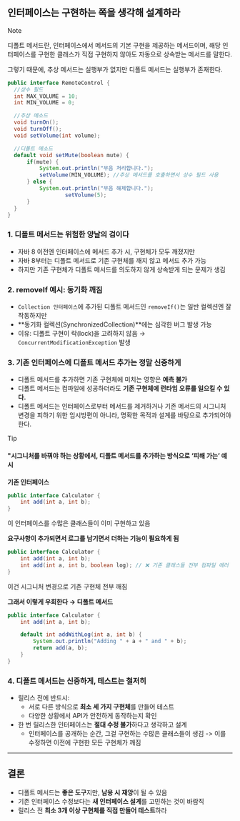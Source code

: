 ## 인터페이스는 구현하는 쪽을 생각해 설계하라

> [!NOTE]
>
> 디폴트 메서드란,
> 인터페이스에서 메서드의 기본 구현을 제공하는 메서드이며,
> 해당 인터페이스를 구현한 클래스가 직접 구현하지 않아도 자동으로 상속받는 메서드를 말한다.
>
> 그렇기 때문에, 추상 메서드는 실행부가 없지만 디폴트 메서드는 실행부가 존재한다.
>
> ```java
> public interface RemoteControl {
> 	//상수 필드
> 	int MAX_VOLUME = 10;
> 	int MIN_VOLUME = 0;
> 
> 	//추상 메소드
> 	void turnOn();
> 	void turnOff();
> 	void setVolume(int volume);
> 
> 	//디폴트 메소드
> 	default void setMute(boolean mute) {
> 		if(mute) {
> 			System.out.println("무음 처리합니다.");
> 			setVolume(MIN_VOLUME); //추상 메서드를 호출하면서 상수 필드 사용
> 		} else {
> 			System.out.println("무음 해제합니다.");
>           		setVolume(5);
> 		}
> 	}
> }
> ```
>
> 



### 1. 디폴트 메서드는 위험한 양날의 검이다

- 자바 8 이전엔 인터페이스에 메서드 추가 시, 구현체가 모두 깨졌지만  
- 자바 8부터는 디폴트 메서드로 기존 구현체를 깨지 않고 메서드 추가 가능  
- 하지만 기존 구현체가 디폴트 메서드를 의도하지 않게 상속받게 되는 문제가 생김

### 2. removeIf 예시: 동기화 깨짐

- `Collection 인터페이스`에 추가된 디폴트 메서드인 `removeIf()`는 일반 컬렉션엔 잘 작동하지만  
- **동기화 컬렉션(SynchronizedCollection)**에는 심각한 버그 발생 가능  
- 이유: 디폴트 구현이 락(lock)을 고려하지 않음 → `ConcurrentModificationException` 발생

### 3. 기존 인터페이스에 디폴트 메서드 추가는 정말 신중하게

- 디폴트 메서드를 추가하면 기존 구현체에 미치는 영향은 **예측 불가**  
- 디폴트 메서드는 컴파일에 성공하더라도 **기존 구현체에 런타임 오류를 일으킬 수 있다.**  
- 디폴트 메서드는 인터페이스로부터 메서드를 제거하거나 기존 메서드의 시그니처 변경을 피하기 위한 임시방편이 아니라, 명확한 목적과 설계를 바탕으로 추가되어야 한다.

> [!TIP]
>
> #### "시그니처를 바꿔야 하는 상황에서, 디폴트 메서드를 추가하는 방식으로 ‘피해 가는’ 예시
>
> **기존 인터페이스**
>
> ```java
> public interface Calculator {
>     int add(int a, int b);
> }
> ```
>
> 이 인터페이스를 수많은 클래스들이 이미 구현하고 있음
>
> 
>
> **요구사항이 추가되면서 로그를 남기면서 더하는 기능이 필요하게 됨**
>
> ```java
> public interface Calculator {
>     int add(int a, int b);
>     int add(int a, int b, boolean log); // ❌ 기존 클래스들 전부 컴파일 에러
> }
> ```
>
> 이건 시그니처 변경으로 기존 구현체 전부 깨짐
>
> 
>
> **그래서 이렇게 우회한다 → 디폴트 메서드**
>
> ```java
> public interface Calculator {
>     int add(int a, int b);
> 
>     default int addWithLog(int a, int b) {
>         System.out.println("Adding " + a + " and " + b);
>         return add(a, b);
>     }
> }
> 
> ```
>
> 



### 4. 디폴트 메서드는 신중하게, 테스트는 철저히

- 릴리스 전에 반드시:
  - 서로 다른 방식으로 **최소 세 가지 구현체**를 만들어 테스트
  - 다양한 상황에서 API가 안전하게 동작하는지 확인
- 한 번 릴리스한 인터페이스는 **절대 수정 불가**하다고 생각하고 설계
  - 인터페이스를 공개하는 순간, 그걸 구현하는 수많은 클래스들이 생김 -> 이를 수정하면 이전에 구현한 모든 구현체가 깨짐

---

## 결론

- 디폴트 메서드는 **좋은 도구**지만, **남용 시 재앙**이 될 수 있음  
- 기존 인터페이스 수정보다는 **새 인터페이스 설계**를 고민하는 것이 바람직  
- 릴리스 전 **최소 3개 이상 구현체를 직접 만들어 테스트**하라
